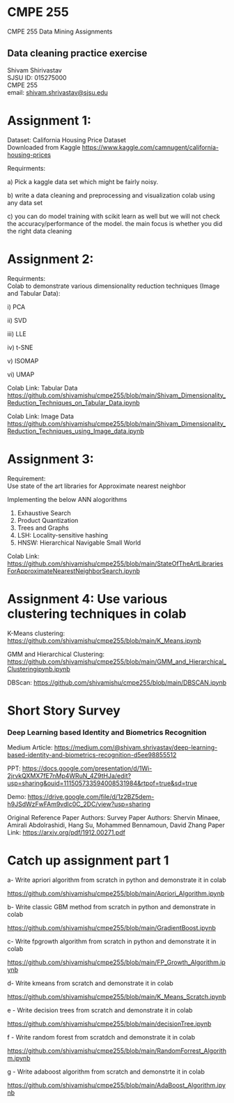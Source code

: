 # CMPE 255
CMPE 255 Data Mining Assignments
## Data cleaning practice exercise
Shivam Shirivastav  
SJSU ID: 015275000  
CMPE 255  
email: shivam.shrivastav@sjsu.edu

# Assignment 1: 

Dataset: California Housing Price Dataset  
Downloaded from Kaggle https://www.kaggle.com/camnugent/california-housing-prices

Requirments:  

a) Pick a kaggle data set which might be fairly noisy.  

b) write a data cleaning and preprocessing  and visualization colab using any data set

c) you can do model training with scikit learn as well but we will not check the accuracy/performance of the model. the main focus is whether you did the right data cleaning


# Assignment 2:

Requirments:  
Colab to demonstrate various dimensionality reduction techniques (Image and Tabular Data):

i) PCA

ii) SVD

iii) LLE

iv) t-SNE

v) ISOMAP

vi) UMAP

Colab Link: Tabular Data
https://github.com/shivamishu/cmpe255/blob/main/Shivam_Dimensionality_Reduction_Techniques_on_Tabular_Data.ipynb

Colab Link: Image Data
https://github.com/shivamishu/cmpe255/blob/main/Shivam_Dimensionality_Reduction_Techniques_using_Image_data.ipynb

# Assignment 3: 

Requirement:  
Use state of the art libraries for Approximate nearest neighbor  

Implementing the below ANN alogorithms

1. Exhaustive Search
2. Product Quantization
3. Trees and Graphs
4. LSH: Locality-sensitive hashing
5. HNSW: Hierarchical Navigable Small World

Colab Link: https://github.com/shivamishu/cmpe255/blob/main/StateOfTheArtLibrariesForApproximateNearestNeighborSearch.ipynb

# Assignment 4: Use various clustering techniques in colab
 

 K-Means clustering: https://github.com/shivamishu/cmpe255/blob/main/K_Means.ipynb  
 
 GMM and Hierarchical  Clustering: https://github.com/shivamishu/cmpe255/blob/main/GMM_and_Hierarchical_Clusteringipynb.ipynb
 
 DBScan:  https://github.com/shivamishu/cmpe255/blob/main/DBSCAN.ipynb  

# Short Story Survey

### **Deep Learning based Identity and Biometrics Recognition**

Medium Article: https://medium.com/@shivam.shrivastav/deep-learning-based-identity-and-biometrics-recognition-d5ee98855512

PPT: https://docs.google.com/presentation/d/1Wi-2jrvkQXMX7fE7nMp4WRuN_4Z9tHJa/edit?usp=sharing&ouid=111505733594008531984&rtpof=true&sd=true

Demo: https://drive.google.com/file/d/1z2BZ5dem-h9JSdWzFwFAm9vdIc0C_2DC/view?usp=sharing


Original Reference Paper Authors: Survey Paper Authors: Shervin Minaee, Amirali Abdolrashidi, Hang Su, Mohammed Bennamoun, David Zhang
Paper Link: https://arxiv.org/pdf/1912.00271.pdf  


# Catch up assignment part 1

a- Write apriori algorithm from scratch in python and demonstrate it in colab

https://github.com/shivamishu/cmpe255/blob/main/Apriori_Algorithm.ipynb

 

b- Write classic GBM method from scratch in python and demonstrate in colab

https://github.com/shivamishu/cmpe255/blob/main/GradientBoost.ipynb

c- Write fpgrowth algorithm from scratch in python and demonstrate it in colab

https://github.com/shivamishu/cmpe255/blob/main/FP_Growth_Algorithm.ipynb

 

d- Write kmeans from scratch and demonstrate it in colab

https://github.com/shivamishu/cmpe255/blob/main/K_Means_Scratch.ipynb

 

e - Write decision trees from scratch and demonstrate it in colab

 https://github.com/shivamishu/cmpe255/blob/main/decisionTree.ipynb

 

f - Write random forest from scratdch and demonstrate it in colab

https://github.com/shivamishu/cmpe255/blob/main/RandomForrest_Algorithm.ipynb

 

g - Write adaboost algorithm from scratch and demonstrte it in colab

https://github.com/shivamishu/cmpe255/blob/main/AdaBoost_Algorithm.ipynb


